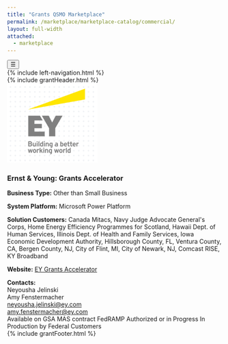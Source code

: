 ```yaml
---
title: "Grants QSMO Marketplace"
permalink: /marketplace/marketplace-catalog/commercial/
layout: full-width
attached:
  - marketplace
---
```


<div class="grid-container">
<button class="menu-toggle" onclick="toggleSidebar()">☰</button>
  <div id="esgms-header" class="grid-row">
    {% include left-navigation.html %}
    <div class="column-left desktop:grid-col-9">
      {% include grantHeader.html %}
      <div class="home-content">
         <h1 style="display:none">Commercial Shared Services</h1>
      <p style="display:none">
      Grants QSMO-recommended commercial vendors provide award management Software as a Solution (SaaS) products aligned with the 
      <a href="#">Federal Integrated Business Framework (FIBF)</a> for Grants Management. Explore the Catalog of Market Research on the Grants QSMO’s 
      <a href="#">Acquisition Gateway</a> webpage for detailed vendor information and solutions.
    </p>
    <div class="vendors-section">
      <h2 style="display:none">Commercial Vendors - Award Management Systems</h2>
      <div class="vendor-card">
        <div class="vendor-header">
          <img src="/assets/images/earnts&young.png" alt="EY Logo" class="vendor-logo">
          <h3>Ernst & Young: Grants Accelerator</h3>
        </div>
        <div class="vendor-content">
          <p><strong>Business Type:</strong> Other than Small Business</p>
          <p><strong>System Platform:</strong> Microsoft Power Platform</p>
          <p><strong>Solution Customers:</strong> Canada Mitacs, Navy Judge Advocate General's Corps, Home Energy Efficiency Programmes for Scotland, Hawaii Dept. of Human Services, Illinois Dept. of Health and Family Services, Iowa Economic Development Authority, Hillsborough County, FL, Ventura County, CA, Bergen County, NJ, City of Flint, MI, City of Newark, NJ, Comcast RISE, KY Broadband</p>
          <p><strong>Website:</strong> <a href="#">EY Grants Accelerator</a></p>
         <div class="contacts">
          <div style="
            font-weight: bold;
          ">Contacts:</div>
            <div class="contact">
              <span class="contact-name">Neyousha Jelinski</span><br>
              <span class="contact-name">Amy Fenstermacher</span>
            </div>
            <div class="contact">
             <a href="mailto:neyousha.jelinski@ey.com">neyousha.jelinski@ey.com</a>
              <br>
              <a href="mailto:amy.fenstermacher@ey.com">amy.fenstermacher@ey.com</a>
            </div>
          </div>
          <div class="vendor-icons">
            <span>Available on GSA MAS contract</span>
            <span>FedRAMP Authorized or in Progress</span>
            <span>In Production by Federal Customers</span>
          </div>
        </div>
      </div>
      <div class="vendor-card" style="display:none">
        <div class="vendor-header">
          <img src="/assets/images/fl-consulting.png" alt="FI Consulting Logo" class="vendor-logo">
          <h3>FI Consulting: Program Investment Manager</h3>
        </div>
        <div class="vendor-content">
          <p><strong>Business Type:</strong> Small Business</p>
          <p><strong>System Platform:</strong> Microsoft Power Platform</p>
          <p><strong>Solution Customers:</strong> U.S. Small Business Administration, U.S. Dept. of the Treasury - State Small Business Credit Initiative</p>
          <p><strong>Website:</strong> <a href="#">FI Consulting PIM</a></p>
          <div class="contacts">
            <div style="
              font-weight: bold;
            ">Contacts:
            </div>
            <div class="contact">
              <span class="contact-name">Victor Zulkoski</span><br>
            </div>
            <div class="contact">
             <a href="mailto:zulkoski@flconsulting.com">zulkoski@flconsulting.com</a>
            </div>
        </div>
        <div class="vendor-icons">
            <span>Available on GSA MAS contract</span>
            <span>FedRAMP Authorized or in Progress</span>
            <span>In Production by Federal Customers</span>
        </div>
      </div>
      </div>
       <div class="vendor-card" style="display:none">
        <div class="vendor-header">
          <img src="/assets/images/groundswell.png" alt="Groundswell Logo" class="vendor-logo">
          <h3>Groundswell: GLAS</h3>
        </div>
        <div class="vendor-content">
          <p><strong>Business Type:</strong> Small Business</p>
          <p><strong>System Platform:</strong> Microsoft Power Platform</p>
          <p><strong>Solution Customers:</strong> U.S. Small Business Administration, U.S. Dept. of the Treasury - State Small Business Credit Initiative</p>
          <p><strong>Website:</strong><a href="#">:FI Consulting PIM</a></p>
          <div class="contacts">
            <div style="
            font-weight: bold;
          ">Contacts:</div>
            <div class="contact">
              <span class="contact-name">Brad Weldon</span><br>
              <span class="contact-name">Blake Templeman</span>
            </div>
            <div class="contact">
             <a href="mailto:bweldon@gswell.com">bweldon@gswell.com</a> <br>
              <a href="mailto:bTempleman@gswell.com">bTempleman@gswell.com</a>
            </div>
          </div>
          <div class="vendor-icons">
            <span>Available on GSA MAS contract</span>
            <span>FedRAMP Authorized or in Progress</span>
            <span>In Production by Federal Customers</span>
          </div>
      </div>
      </div>
      <div class="vendor-card" style="display:none">
        <div class="vendor-header">
          <img src="/assets/images/rei-systems.png" alt="REI systems Logo" class="vendor-logo">
          <h3>REI Systems: GovGrants</h3>
        </div>
        <div class="vendor-content">
          <p><strong>Business Type:</strong>Other than Small Business</p>
          <p><strong>System Platform:</strong>Salesforce</p>
          <p><strong>Solution Customers:</strong>U.S. Dept. of Veterans Affairs, Inter-American Foundation, Northern Border Regional Commission, Library of Congress, Legal Services Corporation, National Endowment for Democracy, Utah State Board of Education, California Dept. of Education, Washington Office of Superintendent of Public Instruction </p>
          <p><strong>Website:</strong><a href="#https://www.reisystems.com/govgrants/">:https://www.reisystems.com/govgrants/</a></p>
          <div class="contacts">
          <div style="
            font-weight: bold;
          ">Contacts:</div>
            <div class="contact">
              <span class="contact-name">Mayak Jain</span><br>
              <span class="contact-name">Heather Morgon</span>
            </div>
            <div class="contact">
             <a href="mailto:bweldon@gswell.com">mjain@reisystems.com</a> <br>
              <a href="mailto:bTempleman@gswell.com">hmorgon@reisystems.com</a>
            </div>
          </div>
          <div class="vendor-icons">
            <span>Available on GSA MAS contract</span>
            <span>FedRAMP Authorized or in Progress</span>
            <span>In Production by Federal Customers</span>
          </div>
      </div>
      </div>
      <div class="vendor-card" style="display:none">
        <div class="vendor-header">
          <img src="/assets/images/salesforce.png" alt="Salesforce Logo" class="vendor-logo">
          <h3>Salesforce: PSS Grantmaking</h3>
        </div>
        <div class="vendor-content">
          <p><strong>Business Type:</strong>Other than Small Business</p>
          <p><strong>System Platform:</strong>Salesforce</p>
          <p><strong>Solution Customers:</strong>Centers for Disease Control and Prevention - Epidemiology and Laboratory Capacity Program, Bureau of Indian Affairs - Branch of Tribal Climate Resilience, Health Resources and Services Administration - Health Systems Bureau, U. S. Dept. of Energy - Office of Clean Energy Demonstrations</p>
          <p><strong>Website:</strong><a href="#https://www.salesforce.com/government/solutions/">:https://www.salesforce.com/government/solutions/</a></p>
          <div class="contacts">
          <div style="
            font-weight: bold;
          ">Contacts:</div>
            <div class="contact">
              <span class="contact-name">Paul Barolet</span><br>
              <span class="contact-name">Lidsay Lofton</span><br>
              <span class="contact-name">Jennifer Ward</span><br>
              <span class="contact-name">Shelby Klvett</span>
            </div>
            <div class="contact">
             <a href="mailto:pbarolet@salesforce.com">pbarolet@salesforce.com</a> <br>
              <a href="mailto:llofton@salesforce.com">llofton@salesforce.com</a><br>
              <a href="mailto:jennifer.ward@salesforce.com">jennifer.ward@salesforce.com</a><br>
              <a href="mailto:klvett@salesforce.com">sklvett@salesforce.com</a>
            </div>
          </div>
          <div class="vendor-icons">
            <span>Available on GSA MAS contract</span>
            <span>FedRAMP Authorized or in Progress</span>
            <span>In Production by Federal Customers</span>
          </div>
      </div>
      </div>
      <div class="vendor-card" style="display:none">
        <div class="vendor-header">
          <img src="/assets/images/unison.png" alt="Unison Logo" class="vendor-logo">
          <h3>Unison Software: PRISM Grants</h3>
        </div>
        <div class="vendor-content">
          <p><strong>Business Type:</strong>Other than Small Business</p>
          <p><strong>System Platform:</strong>PRISM</p>
          <p><strong>Solution Customers:</strong>U.S. Dept. of Energy, Nuclear Regulatory Commission, U.S. Dept. of Transportation - Pipeline and HazMat Safety Administration, and multiple U.S. Dept. of Defense/Intel Organizations
</p>
          <p><strong>Website:</strong><a href="#https://www.unisonglobal.com/product/financial-assistance">:https://www.unisonglobal.com/product/financial-assistance</a></p>
          <div class="contacts">
          <div style="
            font-weight: bold;
          ">Contacts:</div>
            <div class="contact">
              <span class="contact-name">Matt Nace</span><br>
              <span class="contact-name">Robert Crossett</span><br>
              <span class="contact-name">Meghan Abell</span>
            </div>
            <div class="contact">
             <a href="mailto:contract@unisonglobal.com">contract@unisonglobal.com</a> <br>
              <a href="mailto:Rober.Crossett@unisonglobal.com">Rober.Crossett@unisonglobal.com</a><br>
              <a href="mailto:Meghan.Abell@unisonglobal.com">Meghan.Abell@unisonglobal.com</a>
            </div>
          </div>
          <div class="vendor-icons">
            <span>Available on GSA MAS contract</span>
            <span>FedRAMP Authorized or in Progress</span>
            <span>In Production by Federal Customers</span>
          </div>
      </div>
      </div>
      {% include grantFooter.html %}
    </div>
  </div>
</div>

